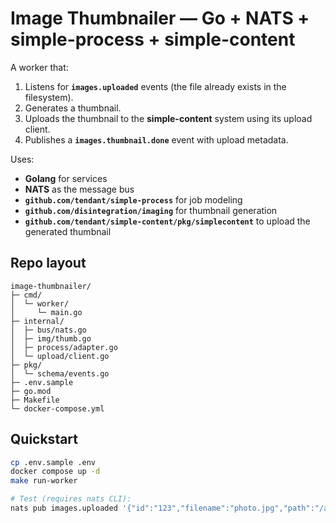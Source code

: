 # Image Thumbnailer — Go + NATS + simple-process + simple-content

A worker that:
1. Listens for **`images.uploaded`** events (the file already exists in the filesystem).
2. Generates a thumbnail.
3. Uploads the thumbnail to the **simple-content** system using its upload client.
4. Publishes a **`images.thumbnail.done`** event with upload metadata.

Uses:
- **Golang** for services
- **NATS** as the message bus
- **`github.com/tendant/simple-process`** for job modeling
- **`github.com/disintegration/imaging`** for thumbnail generation
- **`github.com/tendant/simple-content/pkg/simplecontent`** to upload the generated thumbnail

## Repo layout
```
image-thumbnailer/
├─ cmd/
│  └─ worker/
│     └─ main.go
├─ internal/
│  ├─ bus/nats.go
│  ├─ img/thumb.go
│  ├─ process/adapter.go
│  └─ upload/client.go
├─ pkg/
│  └─ schema/events.go
├─ .env.sample
├─ go.mod
├─ Makefile
└─ docker-compose.yml
```

## Quickstart

```bash
cp .env.sample .env
docker compose up -d
make run-worker

# Test (requires nats CLI):
nats pub images.uploaded '{"id":"123","filename":"photo.jpg","path":"/absolute/path/to/photo.jpg","happened_at":1690000000}'
```
